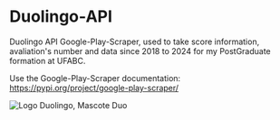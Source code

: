 # Duolingo-API
Duolingo API Google-Play-Scraper, used to take score information, avaliation's number and data since 2018 to 2024 for my PostGraduate formation at UFABC.

Use the Google-Play-Scraper documentation: https://pypi.org/project/google-play-scraper/

![Logo Duolingo, Mascote Duo](https://cdn.prod.website-files.com/5ee732bebd9839b494ff27cd/5ef09f2ebfcf6a6d66426db0_logo-with-duo.webp)

